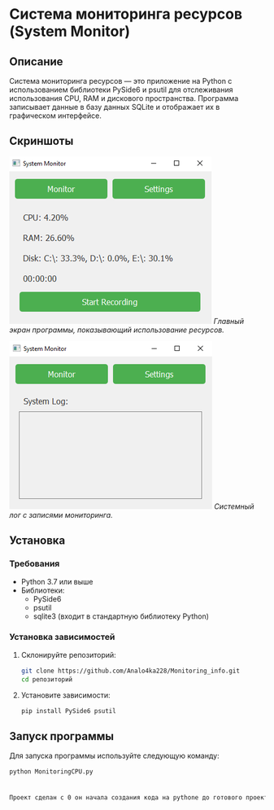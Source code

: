 # Система мониторинга ресурсов (System Monitor)

## Описание
Система мониторинга ресурсов — это приложение на Python с использованием библиотеки PySide6 и psutil для отслеживания использования CPU, RAM и дискового пространства. Программа записывает данные в базу данных SQLite и отображает их в графическом интерфейсе.

## Скриншоты
![Главный экран](screenshotsmain_screen.png)
*Главный экран программы, показывающий использование ресурсов.*


![Системный лог](screenshotssystem_log.png)
*Системный лог с записями мониторинга.*


## Установка

### Требования
* Python 3.7 или выше
* Библиотеки:
    - PySide6
    - psutil
    - sqlite3 (входит в стандартную библиотеку Python)

### Установка зависимостей
1. Склонируйте репозиторий:
    ```bash
    git clone https://github.com/Analo4ka228/Monitoring_info.git
    cd репозиторий 
    ```
   
2. Установите зависимости:
    ```bash
    pip install PySide6 psutil
    ```

## Запуск программы
Для запуска программы используйте следующую команду:
```bash
python MonitoringCPU.py


Проект сделан с 0 он начала создания кода на pythone до готового проекта на github за отведенное время 1 час 30 минут!
